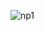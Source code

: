 ![np1](https://user-images.githubusercontent.com/49156359/123614165-e6a69b00-d825-11eb-94b7-5e8ce83946ca.png)
